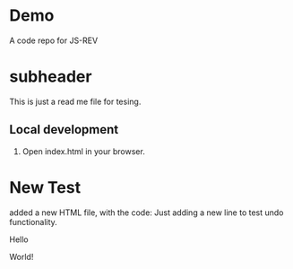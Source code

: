 # Demo
A code repo for JS-REV

# subheader
This is just a read me file for tesing.

## Local development

1. Open index.html in your browser.

# New Test
added a new HTML file, with the code:
Just adding a new line to test undo functionality.
<div>Hello</div>
<p>World!</p>